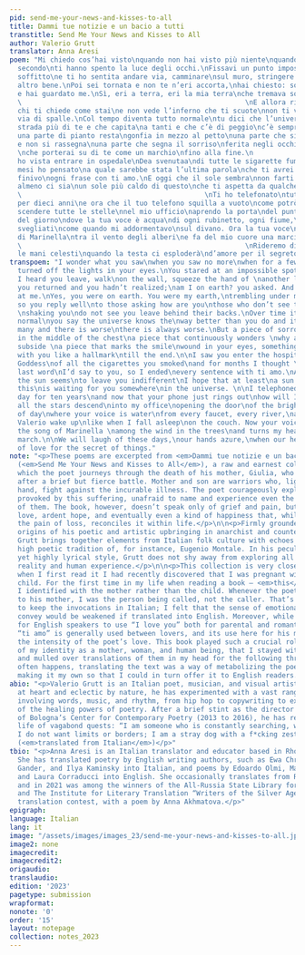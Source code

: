 ```yaml
---
pid: send-me-your-news-and-kisses-to-all
title: Dammi tue notizie e un bacio a tutti
transtitle: Send Me Your News and Kisses to All
author: Valerio Grutt
translator: Anna Aresi
poem: "Mi chiedo cos’hai visto\nquando non hai visto più niente\nquando per qualche
  secondo\nti hanno spento la luce degli occhi.\nFissavi un punto impossibile del
  soffitto\ne ti ho sentita andare via, camminare\nsul muro, stringere la mano a un
  altro bene.\nPoi sei tornata e non te n’eri accorta,\nhai chiesto: sono a terra?
  e hai guardato me.\nSì, eri a terra, eri la mia terra\nche tremava sotto ai piedi.\n
  \                                                       \nE allora rispondi bene\na
  chi ti chiede come stai\ne non vede l’inferno che ti scuote\nnon ti vede andare
  via di spalle.\nCol tempo diventa tutto normale\ntu dici che l’universo conosce\nla
  strada più di te e che capita\na tanti e che c’è di peggio\nc’è sempre di peggio.\nMa
  una parte di pianto resta\ngonfia in mezzo al petto\nuna parte che si chiede perché\ncontinuamente
  e non si rassegna\nuna parte che segna il sorriso\nferita negli occhi, una cosa
  \nche porterai su di te come un marchio\nfino alla fine.\n                                                        \nTi
  ho vista entrare in ospedale\nDea svenutaa\ndi tutte le sigarette fumate\ne per
  mesi ho pensato\na quale sarebbe stata l’ultima parola\nche ti avrei detto, quindi
  finivo\nogni frase con ti amo.\nE oggi che il sole sembra\nnon farti più effetto\nspero
  almeno ci sia\nun sole più caldo di questo\nche ti aspetta da qualche parte\nnell’universo.\n
  \                                             \nTi ho telefonato\ntutti i giorni
  per dieci anni\ne ora che il tuo telefono squilla a vuoto\ncome potrò chiamarti?\nFacendo
  scendere tutte le stelle\nnel mio ufficio\naprendo la porta\ndel punto più chiaro
  del giorno\ndove la tua voce è acqua\ndi ogni rubinetto, ogni fiume,\ne dice: Valerio
  svegliati\ncome quando mi addormentavo\nsul divano. Ora la tua voce\ncanta la canzone
  di Marinella\ntra il vento degli alberi\ne fa del mio cuore una marcia lenta.\n
  \                                                       \nRideremo di questi giorni\ncon
  le mani celesti\nquando la testa ci esploderà\nd’amore per il segreto delle cose."
transpoem: "I wonder what you saw\nwhen you saw no more\nwhen for a few seconds\nthey
  turned off the lights in your eyes.\nYou stared at an impossible spot in the ceiling\nand
  I heard you leave, walk\non the wall, squeeze the hand of \nanother love.\nThen
  you returned and you hadn’t realized;\nam I on earth? you asked. And you looked
  at me.\nYes, you were on earth. You were my earth,\ntrembling under my feet.\n                                                     \nAnd
  so you reply well\nto those asking how are you\nthose who don’t see that hell is
  \nshaking you\ndo not see you leave behind their backs.\nOver time it all becomes
  normal\nyou say the universe knows the\nway better than you do and it happens\nto
  many and there is worse\nthere is always worse.\nBut a piece of sorrow remains\nswollen
  in the middle of the chest\na piece that continuously wonders \nwhy and does not
  subside \na piece that marks the smile\nwound in your eyes, something\nyou’ll take
  with you like a hallmark\ntill the end.\n\nI saw you enter the hospital\nfainted
  Goddess\nof all the cigarettes you smoked\nand for months I thought \nabout the
  last word\nI’d say to you, so I ended\nevery sentence with ti amo.\nAnd today when
  the sun seems\nto leave you indifferent\nI hope that at least\na sun warmer than
  this\nis waiting for you somewhere\nin the universe. \n\nI telephoned you\nevery
  day for ten years\nand now that your phone just rings out\nhow will I call you?\nMaking
  all the stars descend\ninto my office\nopening the door\nof the brightest point
  of day\nwhere your voice is water\nfrom every faucet, every river,\nand it says:
  Valerio wake up\nlike when I fall asleep\non the couch. Now your voice\nis singing
  the song of Marinella \namong the wind in the trees\nand turns my heart into a slow
  march.\n\nWe will laugh of these days,\nour hands azure,\nwhen our heads will explode\nout
  of love for the secret of things."
note: "<p>These poems are excerpted from <em>Dammi tue notizie e un bacio a tutti</em>
  (<em>Send Me Your News and Kisses to All</em>), a raw and earnest collection in
  which the poet journeys through the death of his mother, Giulia, who died from cancer
  after a brief but fierce battle. Mother and son are warriors who, lightsabers in
  hand, fight against the incurable illness. The poet courageously explores the feelings
  provoked by this suffering, unafraid to name and experience even the most heartbreaking
  of them. The book, however, doesn’t speak only of grief and pain, but also of profound
  love, ardent hope, and eventually even a kind of happiness that, while not dismissing
  the pain of loss, reconciles it within life.</p>\n\n<p>Firmly grounded in the grassroot
  origins of his poetic and artistic upbringing in anarchist and counterculture circles,
  Grutt brings together elements from Italian folk culture with echoes of Italy’s
  high poetic tradition of, for instance, Eugenio Montale. In his peculiar, down-to-earth
  yet highly lyrical style, Grutt does not shy away from exploring all corners of
  reality and human experience.</p>\n\n<p>This collection is very close to me, because
  when I first read it I had recently discovered that I was pregnant with my second
  child. For the first time in my life when reading a book — <em>this</em> book —
  I identified with the mother rather than the child. Whenever the poet called out
  to his mother, I was the person being called, not the caller. That’s why I chose
  to keep the invocations in Italian; I felt that the sense of emotional urgency they
  convey would be weakened if translated into English. Moreover, while it is common
  for English speakers to use “I love you” both for parental and romantic relations,
  “ti amo” is generally used between lovers, and its use here for his mother heightens
  the intensity of the poet’s love. This book played such a crucial role in the development
  of my identity as a mother, woman, and human being, that I stayed with these poems
  and mulled over translations of them in my head for the following three years. As
  often happens, translating the text was a way of metabolizing the poetic experience,
  making it my own so that I could in turn offer it to English readers.</p> "
abio: "<p>Valerio Grutt is an Italian poet, musician, and visual artist. An anarchist
  at heart and eclectic by nature, he has experimented with a vast range of expressions
  involving words, music, and rhythm, from hip hop to copywriting to explorations
  of the healing powers of poetry. After a brief stint as the director of the University
  of Bologna’s Center for Contemporary Poetry (2013 to 2016), he has returned to a
  life of vagabond quests: “I am someone who is constantly searching, writing, creating...
  I do not want limits or borders; I am a stray dog with a f*cking zest for life.”
  (<em>translated from Italian</em>)</p>"
tbio: "<p>Anna Aresi is an Italian translator and educator based in Rhode Island.
  She has translated poetry by English writing authors, such as Ewa Chrusciel, Forrest
  Gander, and Ilya Kaminsky into Italian, and poems by Edoardo Olmi, Mariangela Gualtieri,
  and Laura Corraducci into English. She occasionally translates from Russian too,
  and in 2021 was among the winners of the All-Russia State Library for Foreign Literature
  and The Institute for Literary Translation “Writers of the Silver Age about War”
  translation contest, with a poem by Anna Akhmatova.</p>"
epigraph: 
language: Italian
lang: it
image: "/assets/images/images_23/send-me-your-news-and-kisses-to-all.jpeg"
image2: none
imagecredit: 
imagecredit2: 
origaudio: 
translaudio: 
edition: '2023'
pagetype: submission
wrapformat: 
nonote: '0'
order: '15'
layout: notepage
collection: notes_2023
---
```

